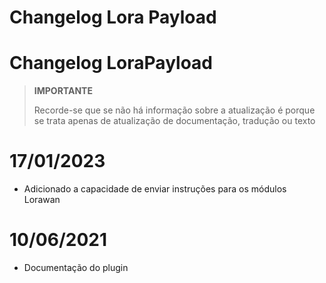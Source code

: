 # Changelog Lora Payload

# Changelog LoraPayload

>**IMPORTANTE**
>
>Recorde-se que se não há informação sobre a atualização é porque se trata apenas de atualização de documentação, tradução ou texto

# 17/01/2023

- Adicionado a capacidade de enviar instruções para os módulos Lorawan

# 10/06/2021

- Documentação do plugin
